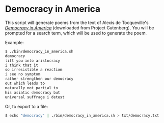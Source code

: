 Democracy in America
====================

This script will generate poems from the text of Alexis de Tocqueville's [_Democracy in America_](https://en.wikipedia.org/wiki/Democracy_in_America) (downloaded from Project Gutenberg). You will be prompted for a search term, which will be used to generate the poem.

Example:

```bash
$ ./bin/democracy_in_america.sh
democracy
lift you into aristocracy
i think that it
so irresistible a reaction
i see no symptom
rather strengthen our democracy
out which leads to
naturally not partial to
his asiatic democracy but
universal suffrage i detest
```

Or, to export to a file:

```bash
$ echo "democracy" | ./bin/democracy_in_america.sh > txt/democracy.txt
```
